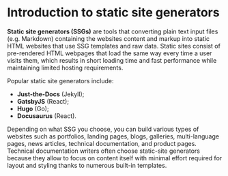 # Introduction to static site generators

**Static site generators (SSGs)** are tools that converting plain text input files (e.g. Markdown) containing the websites content and markup into static HTML websites that use SSG templates and raw data. Static sites consist of pre-rendered HTML webpages that load the same way every time a user visits them, which results in short loading time and fast performance while maintaining limited hosting requirements.

Popular static site generators include:

* **Just-the-Docs** (Jekyll);
* **GatsbyJS** (React);
* **Hugo** (Go);
* **Docusaurus** (React).

Depending on what SSG you choose, you can build various types of websites such as portfolios, landing pages, blogs, galleries, multi-language pages, news articles, technical documentation, and product pages. Technical documentation writers often choose static-site generators because they allow to focus on content itself with minimal effort required for layout and styling thanks to numerous built-in templates.